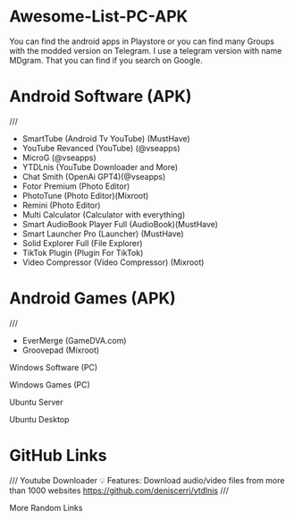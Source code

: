 # Awesome-List-PC-APK
You can find the android apps in Playstore or you can find many Groups with the modded version on Telegram.
I use a telegram version with name MDgram. That you can find if you search on Google. 

# Android Software (APK)
///
- SmartTube (Android Tv YouTube) (MustHave)
- YouTube Revanced (YouTube) (@vseapps)
- MicroG (@vseapps)
- YTDLnis (YouTube Downloader and More)
- Chat Smith (OpenAi GPT4)(@vseapps)
- Fotor Premium (Photo Editor)
- PhotoTune (Photo Editor)(Mixroot)
- Remini (Photo Editor)
- Multi Calculator (Calculator with everything)
- Smart AudioBook Player Full (AudioBook)(MustHave)
- Smart Launcher Pro (Launcher) (MustHave)
- Solid Explorer Full (File Explorer)
- TikTok Plugin (Plugin For TikTok)
- Video Compressor (Video Compressor) (Mixroot)

# Android Games (APK)
///
- EverMerge (GameDVA.com)
- Groovepad (Mixroot)

Windows Software (PC)

Windows Games (PC)

Ubuntu Server 

Ubuntu Desktop

# GitHub Links 
///
Youtube Downloader
💡 Features:
Download audio/video files from more than 1000 websites
  https://github.com/deniscerri/ytdlnis
///

More Random Links




